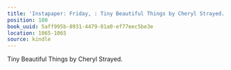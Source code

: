 ```yaml
---
title: 'Instapaper: Friday, : Tiny Beautiful Things by Cheryl Strayed.'
position: 180
book_uuid: 5aff995b-8931-4479-81a0-ef77eec5be3e
location: 1065-1065
source: kindle
---
```


Tiny Beautiful Things by Cheryl Strayed.